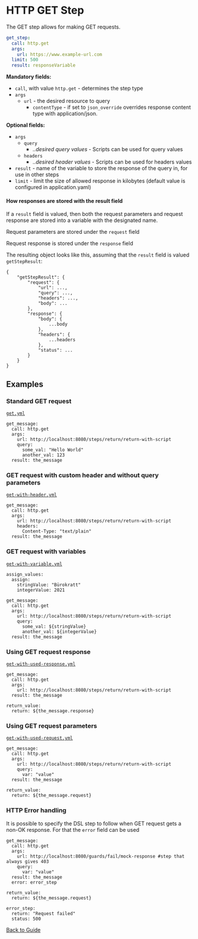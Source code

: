 # HTTP GET Step

The GET step allows for making GET requests.

```yaml 
get_step:
  call: http.get
  args:
    url: https://www.example-url.com
  limit: 500
  result: responseVariable
```

**Mandatory fields:**

* `call`, with value `http.get` - determines the step type
* `args`
    * `url` - the desired resource to query
      * `contentType` - if set to `json_override` 
  overrides response content type with application/json.

**Optional fields:**

* `args`
    * `query`
        * *..desired query values* - Scripts can be used for query values
    * `headers`
        * *..desired header values* - Scripts can be used for headers values
* `result` - name of the variable to store the response of the query in, for use in other steps
* `limit` - limit the size of allowed response in kilobytes (default value is configured in application.yaml) 

#### How responses are stored with the result field

If a `result` field is valued, then both the request parameters and request response are stored into a variable with the designated name.

Request parameters are stored under the `request` field

Request response is stored under the `response` field

The resulting object looks like this, assuming that the `result` field is valued `getStepResult`:

```
{
    "getStepResult": {
        "request": {
            "url": ...,
            "query": ...,
            "headers": ...,
            "body": ...
        },
        "response": {
            "body": {
                ...body
            },
            "headers": {
                ...headers
            },
            "status": ...
        }
    }
}
```

## Examples

### Standard GET request

[`get.yml`](../../DSL/GET/steps/get/get.yml)

```
get_message:
  call: http.get
  args:
    url: http://localhost:8080/steps/return/return-with-script
    query:
      some_val: "Hello World"
      another_val: 123
  result: the_message
```

### GET request with custom header and without query parameters

[`get-with-header.yml`](../../DSL/GET/steps/get/get-with-header.yml)

```
get_message:
  call: http.get
  args:
    url: http://localhost:8080/steps/return/return-with-script
    headers:
      Content-Type: "text/plain"
  result: the_message
```

### GET request with variables

[`get-with-variable.yml`](../../DSL/GET/steps/get/get-with-variable.yml)

```
assign_values:
  assign:
    stringValue: "Bürokratt"
    integerValue: 2021

get_message:
  call: http.get
  args:
    url: http://localhost:8080/steps/return/return-with-script
    query:
      some_val: ${stringValue}
      another_val: ${integerValue}
  result: the_message

```

### Using GET request response

[`get-with-used-response.yml`](../../DSL/GET/steps/get/get-with-used-response.yml)

```
get_message:
  call: http.get
  args:
    url: http://localhost:8080/steps/return/return-with-script
  result: the_message

return_value:
  return: ${the_message.response}
```

### Using GET request parameters

[`get-with-used-request.yml`](../../DSL/GET/steps/get/get-with-used-request.yml)

```
get_message:
  call: http.get
  args:
    url: http://localhost:8080/steps/return/return-with-script
    query:
      var: "value"
  result: the_message

return_value:
  return: ${the_message.request}
```

### HTTP Error handling

It is possible to specify the DSL step to follow when GET request gets a
non-OK response. For that the `error` field can be used
```
get_message:
  call: http.get
  args:
    url: http://localhost:8080/guards/fail/mock-response #step that always gives 403
    query:
      var: "value"
  result: the_message
  error: error_step

return_value:
  return: ${the_message.request}
  
error_step:
  return: "Request failed"
  status: 500  
```

[Back to Guide](../GUIDE.md#Writing-DSL-files)

